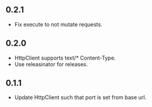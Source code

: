 ## 0.2.1
* Fix execute to not mutate requests.

## 0.2.0
* HttpClient supports text/* Content-Type.
* Use releasinator for releases.

## 0.1.1
* Update HttpClient such that port is set from base url.
